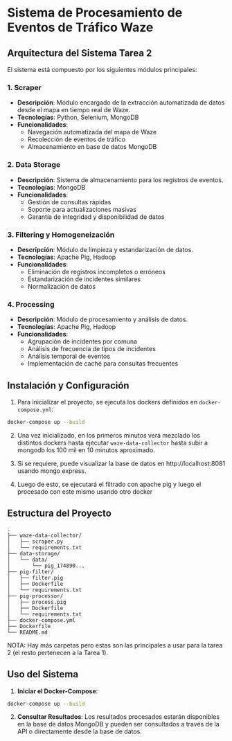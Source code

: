 # Sistema de Procesamiento de Eventos de Tráfico Waze

## Arquitectura del Sistema Tarea 2

El sistema está compuesto por los siguientes módulos principales:

### 1. Scraper
- **Descripción**: Módulo encargado de la extracción automatizada de datos desde el mapa en tiempo real de Waze.
- **Tecnologías**: Python, Selenium, MongoDB
- **Funcionalidades**:
  - Navegación automatizada del mapa de Waze
  - Recolección de eventos de tráfico
  - Almacenamiento en base de datos MongoDB

### 2. Data Storage
- **Descripción**: Sistema de almacenamiento para los registros de eventos.
- **Tecnologías**: MongoDB
- **Funcionalidades**:
  - Gestión de consultas rápidas
  - Soporte para actualizaciones masivas
  - Garantía de integridad y disponibilidad de datos

### 3. Filtering y Homogeneización
- **Descripción**: Módulo de limpieza y estandarización de datos.
- **Tecnologías**: Apache Pig, Hadoop
- **Funcionalidades**:
  - Eliminación de registros incompletos o erróneos
  - Estandarización de incidentes similares
  - Normalización de datos

### 4. Processing
- **Descripción**: Módulo de procesamiento y análisis de datos.
- **Tecnologías**: Apache Pig, Hadoop
- **Funcionalidades**:
  - Agrupación de incidentes por comuna
  - Análisis de frecuencia de tipos de incidentes
  - Análisis temporal de eventos
  - Implementación de caché para consultas frecuentes

## Instalación y Configuración

1. Para inicializar el proyecto, se ejecuta los dockers definidos en `docker-compose.yml`:
```bash
docker-compose up --build
```

2. Una vez inicializado, en los primeros minutos verá mezclado los distintos dockers hasta ejecutar `waze-data-collector` hasta subir a mongodb los 100 mil en 10 minutos aproximado.

3. Si se requiere, puede visualizar la base de datos en http://localhost:8081 usando mongo express.

4. Luego de esto, se ejecutará el filtrado con apache pig y luego el procesado con este mismo usando otro docker

## Estructura del Proyecto

```
.
├── waze-data-collector/
│   ├── scraper.py
│   └── requirements.txt
├── data-storage/
│   └── data/
│       └── pig_174890...
├── pig-filter/
│   ├── filter.pig
│   ├── Dockerfile
│   └── requirements.txt
├── pig-processor/
│   ├── process.pig
│   ├── Dockerfile
│   └── requirements.txt
├── docker-compose.yml
├── Dockerfile
└── README.md
```

NOTA: Hay más carpetas pero estas son las principales a usar para la tarea 2 (el resto pertenecen a la Tarea 1).

## Uso del Sistema

1. **Iniciar el Docker-Compose**:
```bash
docker-compose up --build
```

2. **Consultar Resultados**:
Los resultados procesados estarán disponibles en la base de datos MongoDB y pueden ser consultados a través de la API o directamente desde la base de datos.


